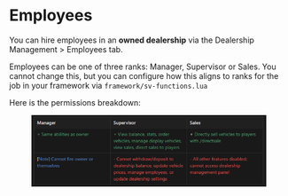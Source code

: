 # Employees

You can hire employees in an **owned dealership** via the Dealership Management > Employees tab.

Employees can be one of three ranks: Manager, Supervisor or Sales. You cannot change this, but you can configure how this aligns to ranks for the job in your framework via `framework/sv-functions.lua`

Here is the permissions breakdown:

<figure><img src="../.gitbook/assets/image (1) (1).png" alt=""><figcaption></figcaption></figure>

